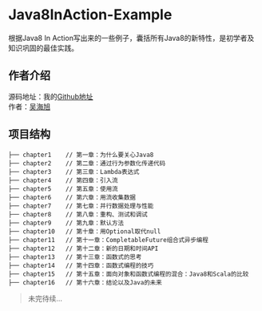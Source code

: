 # Java8InAction-Example
根据Java8 In Action写出来的一些例子，囊括所有Java8的新特性，是初学者及知识巩固的最佳实践。

## 作者介绍
源码地址：我的[Github地址](https://github.com/benjaminwhx)  
作者：[吴海旭](http://benjaminwhx.com)

## 项目结构
```
├── chapter1    // 第一章：为什么要关心Java8
├── chapter2    // 第二章：通过行为参数化传递代码
├── chapter3    // 第三章：Lambda表达式
├── chapter4    // 第四章：引入流
├── chapter5    // 第五章：使用流
├── chapter6    // 第六章：用流收集数据
├── chapter7    // 第七章：并行数据处理与性能
├── chapter8    // 第八章：重构、测试和调试
├── chapter9    // 第九章：默认方法
├── chapter10   // 第十章：用Optional取代null
├── chapter11   // 第十一章：CompletableFuture组合式异步编程
├── chapter12   // 第十二章：新的日期和时间API
├── chapter13   // 第十三章：函数式的思考
├── chapter14   // 第十四章：函数式编程的技巧
├── chapter15   // 第十五章：面向对象和函数式编程的混合：Java8和Scala的比较
├── chapter16   // 第十六章：结论以及Java的未来
```

> 未完待续...

